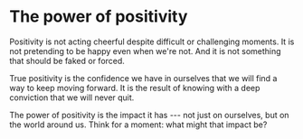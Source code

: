# The power of positivity

Positivity is not acting cheerful despite difficult or challenging moments. It is not pretending to be happy even when we're not. And it is not something that should be faked or forced.

True positivity is the confidence we have in ourselves that we will find a way to keep moving forward. It is the result of knowing with a deep conviction that we will never quit.

The power of positivity is the impact it has --- not just on ourselves, but on the world around us. Think for a moment: what might that impact be?
